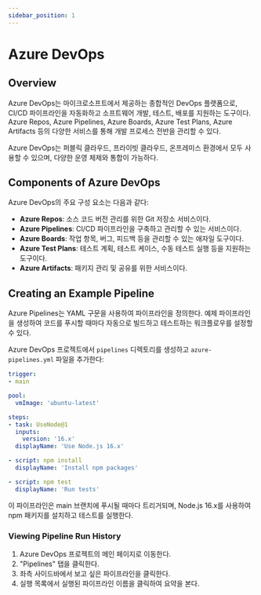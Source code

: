 ```yaml
---
sidebar_position: 1
---
```


# Azure DevOps

## Overview
Azure DevOps는 마이크로소프트에서 제공하는 종합적인 DevOps 플랫폼으로, CI/CD 파이프라인을 자동화하고 소프트웨어 개발, 테스트, 배포를 지원하는 도구이다. Azure Repos, Azure Pipelines, Azure Boards, Azure Test Plans, Azure Artifacts 등의 다양한 서비스를 통해 개발 프로세스 전반을 관리할 수 있다.

Azure DevOps는 퍼블릭 클라우드, 프라이빗 클라우드, 온프레미스 환경에서 모두 사용할 수 있으며, 다양한 운영 체제와 통합이 가능하다.

## Components of Azure DevOps
Azure DevOps의 주요 구성 요소는 다음과 같다:

- **Azure Repos**: 소스 코드 버전 관리를 위한 Git 저장소 서비스이다.
- **Azure Pipelines**: CI/CD 파이프라인을 구축하고 관리할 수 있는 서비스이다.
- **Azure Boards**: 작업 항목, 버그, 피드백 등을 관리할 수 있는 애자일 도구이다.
- **Azure Test Plans**: 테스트 계획, 테스트 케이스, 수동 테스트 실행 등을 지원하는 도구이다.
- **Azure Artifacts**: 패키지 관리 및 공유를 위한 서비스이다.

## Creating an Example Pipeline
Azure Pipelines는 YAML 구문을 사용하여 파이프라인을 정의한다. 예제 파이프라인을 생성하여 코드를 푸시할 때마다 자동으로 빌드하고 테스트하는 워크플로우를 설정할 수 있다.

Azure DevOps 프로젝트에서 `pipelines` 디렉토리를 생성하고 `azure-pipelines.yml` 파일을 추가한다:

```yaml
trigger:
- main

pool:
  vmImage: 'ubuntu-latest'

steps:
- task: UseNode@1
  inputs:
    version: '16.x'
  displayName: 'Use Node.js 16.x'

- script: npm install
  displayName: 'Install npm packages'

- script: npm test
  displayName: 'Run tests'
```

이 파이프라인은 main 브랜치에 푸시될 때마다 트리거되며, Node.js 16.x를 사용하여 npm 패키지를 설치하고 테스트를 실행한다.

### Viewing Pipeline Run History
1. Azure DevOps 프로젝트의 메인 페이지로 이동한다.
2. "Pipelines" 탭을 클릭한다.
3. 좌측 사이드바에서 보고 싶은 파이프라인을 클릭한다.
4. 실행 목록에서 실행된 파이프라인 이름을 클릭하여 요약을 본다.
